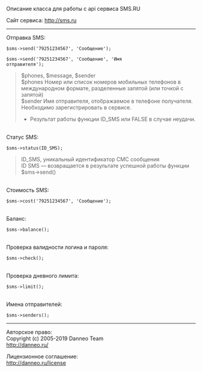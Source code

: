 Описание класса для работы с api сервиса SMS.RU

Сайт сервиса:  <http://sms.ru>

-----------------------
Отправка SMS:

<code>$sms->send('79251234567', 'Сообщение');</code>

<code>$sms->send('79251234567', 'Сообщение', 'Имя отправителя');</code>

>  $phones, $message, $sender  
>  $phones	Номер или список номеров мобильных телефонов в международном формате, разделенные запятой (или точкой с запятой)  
>  $sender  Имя отправителя, отображаемое в телефоне получателя. Необходимо зарегистрировать в сервисе.  
>  *  Результат работы функции ID_SMS или FALSE в случае неудачи.

<br>
Статус SMS:

<code>$sms->status(ID_SMS);</code>

>  ID_SMS, уникальный идентификатор СМС сообщения   
>  ID SMS — возвращается в результате успешной работы функции $sms->send()

<br>
Стоимость SMS:

<code>$sms->cost('79251234567', 'Сообщение');</code>

<br>
Баланс:

<code>$sms->balance();</code>

<br>
Проверка валидности логина и пароля:

<code>$sms->check();</code>

<br>
Проверка дневного лимита:

<code>$sms->limit();</code>

<br>
Имена отправителей:

<code>$sms->senders();</code>

-----------------------
Авторское право:  
Copyright (c) 2005-2019 Danneo Team  
<http://danneo.ru/>  

Лицензионное соглашение:   
<http://danneo.ru/license> 
